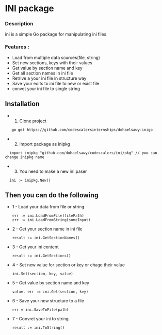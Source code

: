 # INI package 
### Description
ini is a simple Go package for manipulating ini files.
### Features :
- Load from multiple data sources(file, string)
- Set new sections, keys with their values
- Get value by section name and key
- Get all section names in ini file
- Retrive a your ini file in structure way
- Save your edits to ini file to new or exist file
- convet your ini file to single string

## Installation 
 - 1. Clone project
```
   go get https://github.com/codescalersinternships/dohaelsawy-inigo
```
- 2. Import package as inipkg
```golang
  import inipkg "github.com/dohaelsawy/codescalers/ini/pkg" // you can change inipkg name
```
- 3. You need to make a new ini paser
 ```golang
   ini := inipkg.New()
```
## Then you can do the following
- 1 - Load your data from file or string
  ```golang
  err := ini.LoadFromFile(filePath)
  err := ini.LoadFromString(someInput)
- 2 - Get your section name in ini file
  ```golang
  result := ini.GetSectionNames()
   ```
- 3 - Get your ini content
  ```golang
  result := ini.GetSections()
  ```
- 4 - Set new value for section or key or chage their value
  ```golang
  ini.Set(section, key, value)
  ```
- 5 - Get value by section name and key
  ```golang
  value, err := ini.Get(section, key)
  ```
- 6 - Save your new structure to a file
  ```golang
  err = ini.SaveToFile(path)
  ```
- 7 - Convret your ini to string
  ```golang
  result := ini.ToString()
  ```
  
       


